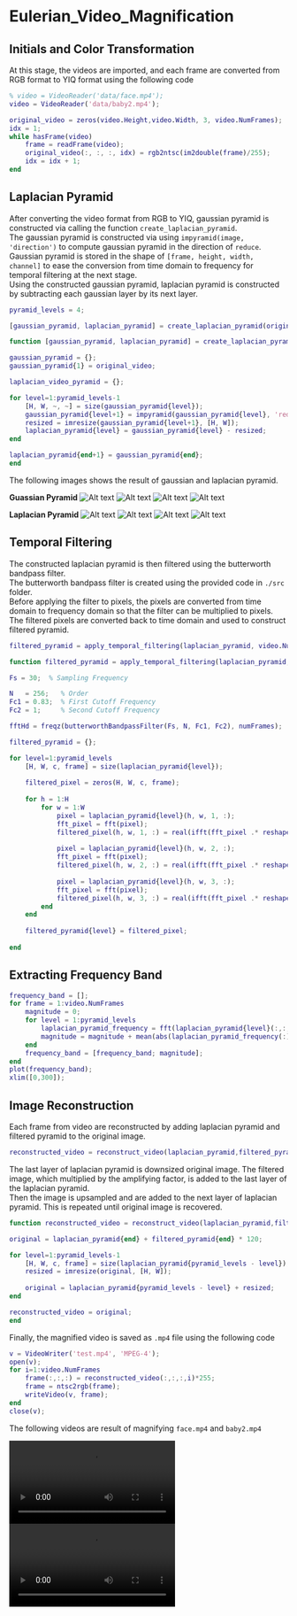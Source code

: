 # Eulerian_Video_Magnification

## Initials and Color Transformation

At this stage, the videos are imported, and each frame are converted from RGB format to YIQ format using the following code
   
```matlab
% video = VideoReader('data/face.mp4');
video = VideoReader('data/baby2.mp4');

original_video = zeros(video.Height,video.Width, 3, video.NumFrames);
idx = 1;
while hasFrame(video)
    frame = readFrame(video);
    original_video(:, :, :, idx) = rgb2ntsc(im2double(frame)/255);
    idx = idx + 1;
end
```

## Laplacian Pyramid

After converting the video format from RGB to YIQ, gaussian pyramid is constructed via calling the function `create_laplacian_pyramid`.  
The gaussian pyramid is constructed via using `impyramid(image, 'direction')` to compute gaussian pyramid in the direction of `reduce`.   
Gaussian pyramid is stored in the shape of `[frame, height, width, channel]` to ease the conversion from time domain to frequency for temporal filtering at the next stage.   
Using the constructed gaussian pyramid, laplacian pyramid is constructed by subtracting each gaussian layer by its next layer.   

```matlab
pyramid_levels = 4;

[gaussian_pyramid, laplacian_pyramid] = create_laplacian_pyramid(original_video,pyramid_levels);
```

```matlab
function [gaussian_pyramid, laplacian_pyramid] = create_laplacian_pyramid(original_video,pyramid_levels)

gaussian_pyramid = {};
gaussian_pyramid{1} = original_video;

laplacian_video_pyramid = {};

for level=1:pyramid_levels-1
    [H, W, ~, ~] = size(gaussian_pyramid{level});
    gaussian_pyramid{level+1} = impyramid(gaussian_pyramid{level}, 'reduce');
    resized = imresize(gaussian_pyramid{level+1}, [H, W]);
    laplacian_pyramid{level} = gaussian_pyramid{level} - resized;
end

laplacian_pyramid{end+1} = gaussian_pyramid{end};
end
```

The following images shows the result of gaussian and laplacian pyramid.   

**Guassian Pyramid**
![Alt text](/images/gaussian_1.png)
![Alt text](/images/gaussian_2.png)
![Alt text](/images/gaussian_3.png)
![Alt text](/images/gaussian_4.png)

**Laplacian Pyramid**
![Alt text](/images/laplacian_1.png)
![Alt text](/images/laplacian_2.png)
![Alt text](/images/laplacian_3.png)
![Alt text](/images/laplacian_4.png)

## Temporal Filtering
The constructed laplacian pyramid is then filtered using the butterworth bandpass filter.   
The butterworth bandpass filter is created using the provided code in `./src` folder.   
Before applying the filter to pixels, the pixels are converted from time domain to frequency domain so that the filter can be multiplied to pixels.  
The filtered pixels are converted back to time domain and used to construct filtered pyramid.  

```matlab
filtered_pyramid = apply_temporal_filtering(laplacian_pyramid, video.NumFrames, pyramid_levels);
```
```matlab
function filtered_pyramid = apply_temporal_filtering(laplacian_pyramid, numFrames, pyramid_levels)

Fs = 30;  % Sampling Frequency

N   = 256;   % Order
Fc1 = 0.83;  % First Cutoff Frequency
Fc2 = 1;     % Second Cutoff Frequency

fftHd = freqz(butterworthBandpassFilter(Fs, N, Fc1, Fc2), numFrames);

filtered_pyramid = {};

for level=1:pyramid_levels
    [H, W, c, frame] = size(laplacian_pyramid{level});
    
    filtered_pixel = zeros(H, W, c, frame);
    
    for h = 1:H
        for w = 1:W
            pixel = laplacian_pyramid{level}(h, w, 1, :);
            fft_pixel = fft(pixel);
            filtered_pixel(h, w, 1, :) = real(ifft(fft_pixel .* reshape(fftHd, [1,1,1,numFrames])));
            
            pixel = laplacian_pyramid{level}(h, w, 2, :);
            fft_pixel = fft(pixel);
            filtered_pixel(h, w, 2, :) = real(ifft(fft_pixel .* reshape(fftHd, [1,1,1,numFrames])));
            
            pixel = laplacian_pyramid{level}(h, w, 3, :);
            fft_pixel = fft(pixel);
            filtered_pixel(h, w, 3, :) = real(ifft(fft_pixel .* reshape(fftHd, [1,1,1,numFrames])));
        end
    end
    
    filtered_pyramid{level} = filtered_pixel;
    
end
```

## Extracting Frequency Band
```matlab
frequency_band = [];
for frame = 1:video.NumFrames
    magnitude = 0;
    for level = 1:pyramid_levels
        laplacian_pyramid_frequency = fft(laplacian_pyramid{level}(:,:,:,frame));
        magnitude = magnitude + mean(abs(laplacian_pyramid_frequency(:)));
    end
    frequency_band = [frequency_band; magnitude];
end
plot(frequency_band);
xlim([0,300]);
```

## Image Reconstruction
Each frame from video are reconstructed by adding laplacian pyramid and filtered pyramid to the original image.
```matlab 
reconstructed_video = reconstruct_video(laplacian_pyramid,filtered_pyramid, pyramid_levels);
```

The last layer of laplacian pyramid is downsized original image. The filtered image, which multiplied by the amplifying factor, is added to the last layer of the laplacian pyramid.  
Then the image is upsampled and are added to the next layer of laplacian pyramid. This is repeated until original image is recovered. 

```matlab
function reconstructed_video = reconstruct_video(laplacian_pyramid,filtered_pyramid, pyramid_levels)

original = laplacian_pyramid{end} + filtered_pyramid{end} * 120;

for level=1:pyramid_levels-1
    [H, W, c, frame] = size(laplacian_pyramid{pyramid_levels - level});
    resized = imresize(original, [H, W]);
    
    original = laplacian_pyramid{pyramid_levels - level} + resized;
end

reconstructed_video = original;
end
```

Finally, the magnified video is saved as `.mp4` file using the following code
```matlab
v = VideoWriter('test.mp4', 'MPEG-4');
open(v);
for i=1:video.NumFrames
    frame(:,:,:) = reconstructed_video(:,:,:,i)*255;
    frame = ntsc2rgb(frame);
    writeVideo(v, frame);
end
close(v);
```

The following videos are result of magnifying `face.mp4` and `baby2.mp4`

![Alt text](/face.mp4)
![Alt text](/baby2.mp4)


